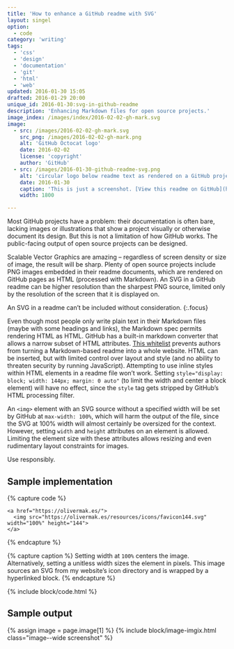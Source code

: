 ```yaml
---
title: 'How to enhance a GitHub readme with SVG'
layout: singel
option:
  - code
category: 'writing'
tags:
  - 'css'
  - 'design'
  - 'documentation'
  - 'git'
  - 'html'
  - 'web'
updated: 2016-01-30 15:05
drafted: 2016-01-29 20:00
unique_id: 2016-01-30:svg-in-github-readme
description: 'Enhancing Markdown files for open source projects.'
image_index: /images/index/2016-02-02-gh-mark.svg
image:
  - src: /images/2016-02-02-gh-mark.svg
    src_png: /images/2016-02-02-gh-mark.png
    alt: 'GitHub Octocat logo'
    date: 2016-02-02
    license: 'copyright'
    author: 'GitHub'
  - src: /images/2016-01-30-github-readme-svg.png
    alt: 'circular logo below readme text as rendered on a GitHub project page'
    date: 2016-01-30
    caption: 'This is just a screenshot. [View this readme on GitHub](https://github.com/opattison/olivermakes/blob/5c68d2ed4c97a236489548fd61f3254dd1235928/readme.md).'
    width: 1800

---
```


Most GitHub projects have a problem: their documentation is often bare, lacking images or illustrations that show a project visually or otherwise document its design. But this is not a limitation of how GitHub works. The public-facing output of open source projects can be designed.

Scalable Vector Graphics are amazing – regardless of screen density or size of image, the result will be sharp. Plenty of open source projects include PNG images embedded in their readme documents, which are rendered on GitHub pages as HTML (processed with Markdown). An SVG in a GitHub readme can be higher resolution than the sharpest PNG source, limited only by the resolution of the screen that it is displayed on.

An SVG in a readme can’t be included without consideration.
{:.focus}

Even though most people only write plain text in their Markdown files (maybe with some headings and links), the Markdown spec permits rendering HTML as HTML. GitHub has a built-in markdown converter that allows a narrow subset of HTML attributes. [This whitelist](https://github.com/jch/html-pipeline/blob/1b5058918eeb0507ac225934cd3e9238f0b94139/lib/html/pipeline/sanitization_filter.rb#L59-L75) prevents authors from turning a Markdown-based readme into a whole website. HTML can be inserted, but with limited control over layout and style (and no ability to threaten security by running JavaScript). Attempting to use inline styles within HTML elements in a readme file won’t work. Setting `style="display: block; width: 144px; margin: 0 auto"` (to limit the width and center a block element) will have no effect, since the `style` tag gets stripped by GitHub’s HTML processing filter.

An `<img>` element with an SVG source without a specified width will be set by GitHub at `max-width: 100%`, which will harm the output of the file, since the SVG at 100% width will almost certainly be oversized for the context. However, setting `width` and `height` attributes on an element is allowed. Limiting the element size with these attributes allows resizing and even rudimentary layout constraints for images.

Use responsibly.

## Sample implementation

{% capture code %}
```
<a href="https://olivermak.es/">
  <img src="https://olivermak.es/resources/icons/favicon144.svg" width="100%" height="144">
</a>
```
{% endcapture %}

{% capture caption %}
Setting width at `100%` centers the image. Alternatively, setting a unitless width sizes the element in pixels. This image sources an SVG from my website’s icon directory and is wrapped by a hyperlinked block.
{% endcapture %}

{% include block/code.html %}

## Sample output

  {% assign image = page.image[1] %}
  {% include block/image-imgix.html class="image--wide screenshot" %}
